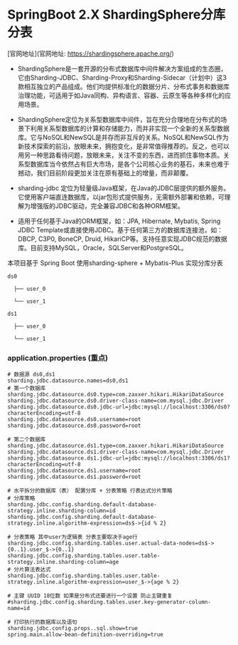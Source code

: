 # SpringBoot 2.X ShardingSphere分库分表

[官网地址](官网地址: https://shardingsphere.apache.org/)

* ShardingSphere是一套开源的分布式数据库中间件解决方案组成的生态圈，它由Sharding-JDBC、Sharding-Proxy和Sharding-Sidecar（计划中）这3款相互独立的产品组成。他们均提供标准化的数据分片、分布式事务和数据库治理功能，可适用于如Java同构、异构语言、容器、云原生等各种多样化的应用场景。


* ShardingSphere定位为关系型数据库中间件，旨在充分合理地在分布式的场景下利用关系型数据库的计算和存储能力，而并非实现一个全新的关系型数据库。它与NoSQL和NewSQL是并存而非互斥的关系。NoSQL和NewSQL作为新技术探索的前沿，放眼未来，拥抱变化，是非常值得推荐的。反之，也可以用另一种思路看待问题，放眼未来，关注不变的东西，进而抓住事物本质。关系型数据库当今依然占有巨大市场，是各个公司核心业务的基石，未来也难于撼动，我们目前阶段更加关注在原有基础上的增量，而非颠覆。

* sharding-jdbc 定位为轻量级Java框架，在Java的JDBC层提供的额外服务。它使用客户端直连数据库，以jar包形式提供服务，无需额外部署和依赖，可理解为增强版的JDBC驱动，完全兼容JDBC和各种ORM框架。

* 适用于任何基于Java的ORM框架，如：JPA, Hibernate, Mybatis, Spring JDBC Template或直接使用JDBC。基于任何第三方的数据库连接池，如：DBCP, C3P0, BoneCP, Druid, HikariCP等。支持任意实现JDBC规范的数据库。目前支持MySQL，Oracle，SQLServer和PostgreSQL。

本项目基于 Spring Boot 使用sharding-sphere + Mybatis-Plus 实现分库分表
```shell
ds0

  ├── user_0

  └── user_1

ds1

  ├── user_0

  └── user_1
```
### application.properties (重点)

```properties
# 数据源 ds0,ds1
sharding.jdbc.datasource.names=ds0,ds1
# 第一个数据库
sharding.jdbc.datasource.ds0.type=com.zaxxer.hikari.HikariDataSource
sharding.jdbc.datasource.ds0.driver-class-name=com.mysql.jdbc.Driver
sharding.jdbc.datasource.ds0.jdbc-url=jdbc:mysql://localhost:3306/ds0?characterEncoding=utf-8
sharding.jdbc.datasource.ds0.username=root
sharding.jdbc.datasource.ds0.password=root

# 第二个数据库
sharding.jdbc.datasource.ds1.type=com.zaxxer.hikari.HikariDataSource
sharding.jdbc.datasource.ds1.driver-class-name=com.mysql.jdbc.Driver
sharding.jdbc.datasource.ds1.jdbc-url=jdbc:mysql://localhost:3306/ds1?characterEncoding=utf-8
sharding.jdbc.datasource.ds1.username=root
sharding.jdbc.datasource.ds1.password=root

# 水平拆分的数据库（表） 配置分库 + 分表策略 行表达式分片策略
# 分库策略
sharding.jdbc.config.sharding.default-database-strategy.inline.sharding-column=id
sharding.jdbc.config.sharding.default-database-strategy.inline.algorithm-expression=ds$->{id % 2}

# 分表策略 其中user为逻辑表 分表主要取决于age行
sharding.jdbc.config.sharding.tables.user.actual-data-nodes=ds$->{0..1}.user_$->{0..1}
sharding.jdbc.config.sharding.tables.user.table-strategy.inline.sharding-column=age
# 分片算法表达式
sharding.jdbc.config.sharding.tables.user.table-strategy.inline.algorithm-expression=user_$->{age % 2}

# 主键 UUID 18位数 如果是分布式还要进行一个设置 防止主键重复
#sharding.jdbc.config.sharding.tables.user.key-generator-column-name=id

# 打印执行的数据库以及语句
sharding.jdbc.config.props..sql.show=true
spring.main.allow-bean-definition-overriding=true
```
